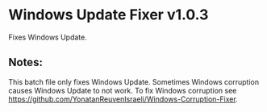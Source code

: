 # Windows Update Fixer v1.0.3
Fixes Windows Update.
## Notes:
This batch file only fixes Windows Update. Sometimes Windows corruption causes Windows Update to not work. To fix Windows corruption see https://github.com/YonatanReuvenIsraeli/Windows-Corruption-Fixer.
